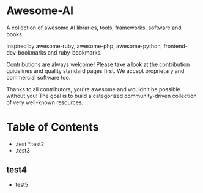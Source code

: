 # Awesome-AI

A collection of awesome AI libraries, tools, frameworks, software and books.

Inspired by awesome-ruby, awesome-php, awesome-python, frontend-dev-bookmarks and ruby-bookmarks.

Contributions are always welcome! Please take a look at the contribution guidelines and quality standard pages first. We accept proprietary and commercial software too.

Thanks to all contributors, you're awesome and wouldn't be possible without you! The goal is to build a categorized community-driven collection of very well-known resources.

# Table of Contents
* .test
  *.test2 
* .test3
## test4
* test5
